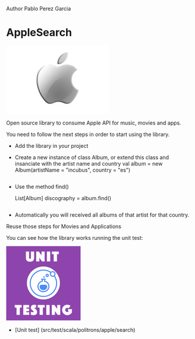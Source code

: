 Author Pablo Perez Garcia

# AppleSearch

![My image](src/main/resources/img/apple.jpeg)

Open source library to consume Apple API for music, movies and apps.

You need to follow the next steps in order to start using the library.

* Add the library in your project

* Create a new instance of class Album, or extend this class and insanciate with the artist name and country
    val album = new Album(artistName = "incubus", country = "es")
    ```

* Use the method find()

    List[Album] discography = album.find()
    ```

* Automatically you will received all albums of that artist for that country.

Reuse those steps for Movies and Applications

You can see how the library works running the unit test:

![My image](src/main/resources/img/unit.png)

* [Unit test] (src/test/scala/politrons/apple/search)



